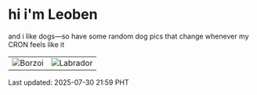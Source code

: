 # hi i'm Leoben

and i like dogs—so have some random dog pics that change whenever my CRON feels like it

|  |  |
|--------|----------|
| ![Borzoi](https://random-dog-vercel.vercel.app/api/random-borzoi?v=1753883985) | ![Labrador](https://random-dog-vercel.vercel.app/api/random-labrador?v=1753883985) |

Last updated: 2025-07-30 21:59 PHT
